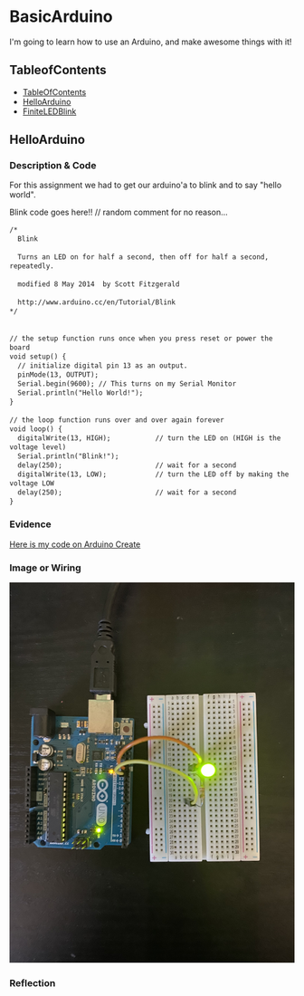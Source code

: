 # BasicArduino
I'm going to learn how to use an Arduino, and make awesome things with it!


## TableofContents
* [TableOfContents](#TableOfContents)
* [HelloArduino](#HelloArduino)
* [FiniteLEDBlink](#FiniteLEDBlink)

## HelloArduino

### Description & Code

For this assignment we had to get our arduino'a to blink and to say "hello world". 

  Blink code goes here!!  // random comment for no reason...

```
/*
  Blink

  Turns an LED on for half a second, then off for half a second, repeatedly.
  
  modified 8 May 2014  by Scott Fitzgerald
 
  http://www.arduino.cc/en/Tutorial/Blink
*/


// the setup function runs once when you press reset or power the board
void setup() {
  // initialize digital pin 13 as an output.
  pinMode(13, OUTPUT);
  Serial.begin(9600); // This turns on my Serial Monitor
  Serial.println("Hello World!");
}

// the loop function runs over and over again forever
void loop() {
  digitalWrite(13, HIGH);           // turn the LED on (HIGH is the voltage level)
  Serial.println("Blink!");
  delay(250);                       // wait for a second
  digitalWrite(13, LOW);            // turn the LED off by making the voltage LOW
  delay(250);                       // wait for a second
}

```

### Evidence
[Here is my code on Arduino Create](https://create.arduino.cc/editor/sgupta70/65b4b6c6-7e0c-4e37-bb7e-4be5436a4f95/preview)

### Image or Wiring

![BasicArduino](images/HelloArduino.jpg)

### Reflection
